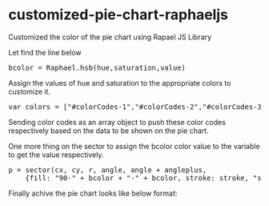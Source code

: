 # customized-pie-chart-raphaeljs

Customized the color of the pie chart using Rapael JS Library

Let find the line below 

<pre>bcolor = Raphael.hsb(hue,saturation,value)</pre>

Assign the values of hue and saturation to the appropriate colors to customize it.

<pre>var colors = ["#colorCodes-1","#colorCodes-2","#colorCodes-3","#colorCodes-4"];</pre>

Sending color codes as an array object to push these color codes respectively based on the data to be shown on the pie chart. 

One more thing on the sector to assign the bcolor color value to the variable to get the value respectively.

<pre>p = sector(cx, cy, r, angle, angle + angleplus, 
    {fill: "90-" + bcolor + "-" + bcolor, stroke: stroke, "stroke-width": 1})</pre>
    
Finally achive the pie chart looks like below format:

